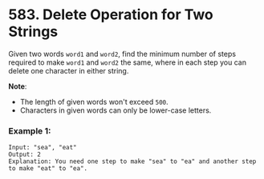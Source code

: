 # 583. Delete Operation for Two Strings

Given two words `word1` and `word2`, find the minimum number of steps required to make `word1` and `word2` the same, where in each step you can delete one character in either string.

**Note**:

- The length of given words won't exceed `500`.
- Characters in given words can only be lower-case letters.

### Example 1:
```
Input: "sea", "eat"
Output: 2
Explanation: You need one step to make "sea" to "ea" and another step to make "eat" to "ea".
```
